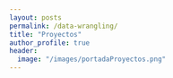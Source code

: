 ```yaml
---
layout: posts
permalink: /data-wrangling/
title: "Proyectos"
author_profile: true
header:
  image: "/images/portadaProyectos.png"
---
```



